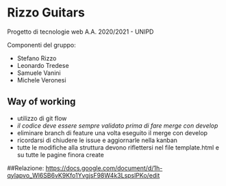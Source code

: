 # Rizzo Guitars

Progetto di tecnologie web A.A. 2020/2021 - UNIPD

Componenti del gruppo:
- Stefano Rizzo
- Leonardo Tredese
- Samuele Vanini
- Michele Veronesi

## Way of working
- utilizzo di git flow
- *il codice deve essere sempre validato prima di fare merge con develop*
- eliminare branch di feature una volta eseguito il merge con develop
- ricordarsi di chiudere le issue e aggiornarle nella kanban
- tutte le modifiche alla struttura devono riflettersi nel file template.html e su tutte le pagine finora create

##Relazione:
https://docs.google.com/document/d/1h-qylapvo_Wl6SB6vK9Kfo1YvgjsF98W4k3LspslPKo/edit

